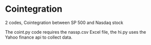 # Cointegration
2 codes, Cointegration between SP 500 and Nasdaq stock

The coint.py code requires the nassp.csv Excel file, the hi.py uses the Yahoo finance api to collect data.
